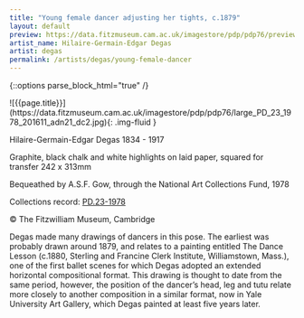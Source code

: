 ```yaml
---
title: "Young female dancer adjusting her tights, c.1879"
layout: default
preview: https://data.fitzmuseum.cam.ac.uk/imagestore/pdp/pdp76/preview_PD_23_1978_201611_adn21_dc2.jpg
artist_name: Hilaire-Germain-Edgar Degas
artist: degas
permalink: /artists/degas/young-female-dancer
---
```

{::options parse_block_html="true" /}
<div class="text-center">
![{{page.title}}](https://data.fitzmuseum.cam.ac.uk/imagestore/pdp/pdp76/large_PD_23_1978_201611_adn21_dc2.jpg){: .img-fluid }
</div>

Hilaire-Germain-Edgar Degas 1834 - 1917

Graphite, black chalk and white highlights on laid paper, squared for transfer
242 x 313mm

Bequeathed by A.S.F. Gow, through the National Art Collections Fund, 1978

Collections record: [PD.23-1978](https://data.fitzmuseum.cam.ac.uk/id/object/6279)

© The Fitzwilliam Museum, Cambridge

Degas made many drawings of dancers in this pose. The earliest was probably drawn around 1879, and relates to a painting entitled The Dance Lesson (c.1880, Sterling and Francine Clerk Institute, Williamstown, Mass.), one of the first ballet scenes for which Degas adopted an extended horizontal compositional format. This drawing is thought to date from the same period, however, the position of the dancer’s head, leg and tutu relate more closely to another composition in a similar format, now in Yale University Art Gallery, which Degas painted at least five years later.
